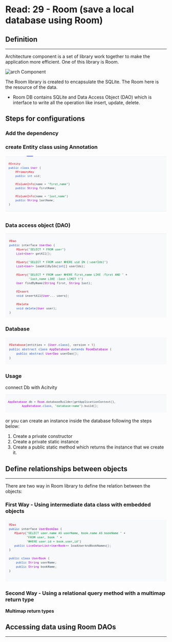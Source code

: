 # Read: 29 - Room (save a local database using Room)

## Definition

---
Architecture component is a set of library work together to make the application more efficient. One of this library is Room.

![arch Component](assets/Arch_component.png)

The Room library is created to encapsulate the SQLite. The Room here is the resource of the data.

- Room DB contains SQLite and Data Access Object (DAO) which is interface to write all the operation like insert, update, delete.

## Steps for configurations

### Add the dependency

### create Entity class using Annotation

![Entity](assets/Room/Entity.png)

### Data access object (DAO)

![DAO](assets/Room/Dao.png)

### Database

![DB](assets/Room/database.png)

### Usage

connect Db with Acitvity

![Use 1](assets/Room/usage1.png)

or you can create an instance inside the database following the steps below:

1. Create a private constructor
2. Create a private static instance
3. Create a public static method which returns the instance that we create it.

## Define relationships between objects

---

There are two way in Room library to define the relation between the objects:

### First Way - Using intermediate data class with embedded objects

![interMD](assets/Room/intermediate.png)

### Second Way - Using a relational query method with a multimap return type

**Multimap return types**

## Accessing data using Room DAOs

---
